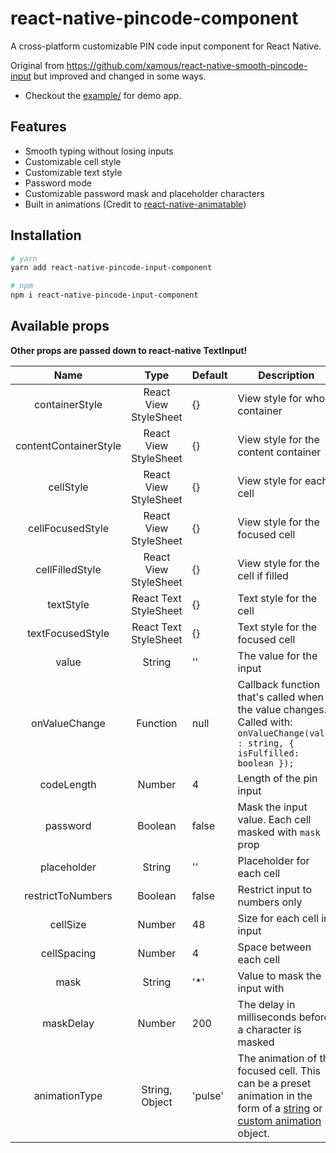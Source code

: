 # react-native-pincode-component
A cross-platform customizable PIN code input component for React Native.

Original from https://github.com/xamous/react-native-smooth-pincode-input but improved and changed in some ways.

- Checkout the [example/](https://github.com/rodw1995/react-native-pincode-input-component/tree/master/example) for demo app.

## Features

- Smooth typing without losing inputs
- Customizable cell style
- Customizable text style
- Password mode
- Customizable password mask and placeholder characters
- Built in animations (Credit to [react-native-animatable](https://github.com/oblador/react-native-animatable))

## Installation

```sh
# yarn
yarn add react-native-pincode-input-component

# npm
npm i react-native-pincode-input-component
```

## Available props

**Other props are passed down to react-native TextInput!**

|          Name         |          Type         | Default | Description                                                                                                                                                                                                                                                        |
|:---------------------:|:---------------------:|---------|--------------------------------------------------------------------------------------------------------------------------------------------------------------------------------------------------------------------------------------------------------------------|
| containerStyle        | React View StyleSheet | {}      | View style for whole container                                                                                                                                                                                                                                     |
| contentContainerStyle | React View StyleSheet | {}      | View style for the content container                                                                                                                                                                                                                               |
| cellStyle             | React View StyleSheet | {}      | View style for each cell                                                                                                                                                                                                                                           |
| cellFocusedStyle      | React View StyleSheet | {}      | View style for the focused cell                                                                                                                                                                                                                                    |
| cellFilledStyle       | React View StyleSheet | {}      | View style for the cell if filled                                                                                                                                                                                                                                  |
| textStyle             | React Text StyleSheet | {}      | Text style for the cell                                                                                                                                                                                                                                            |
| textFocusedStyle      | React Text StyleSheet | {}      | Text style for the focused cell                                                                                                                                                                                                                                    |
| value                 | String                | ''      | The value for the input                                                                                                                                                                                                                                            |
| onValueChange         | Function              | null    | Callback function that's called when the value changes. Called with: `onValueChange(value : string, { isFulfilled: boolean });`                                                                                                                                    |
| codeLength            | Number                | 4       | Length of the pin input                                                                                                                                                                                                                                            |
| password              | Boolean               | false   | Mask the input value. Each cell masked with `mask` prop                                                                                                                                                                                                            |
| placeholder           | String                | ''      | Placeholder for each cell                                                                                                                                                                                                                                          |
| restrictToNumbers     | Boolean               | false   | Restrict input to numbers only                                                                                                                                                                                                                                     |
| cellSize              | Number                | 48      | Size for each cell in input                                                                                                                                                                                                                                        |
| cellSpacing           | Number                | 4       | Space between each cell                                                                                                                                                                                                                                            |
| mask                  | String                | '*'     | Value to mask the input with                                                                                                                                                                                                                                       |
| maskDelay             | Number                | 200     | The delay in milliseconds before a character is masked                                                                                                                                                                                                             |
| animationType         | String, Object        | 'pulse' | The animation of the focused cell. This can be a preset animation in the form of a [string](https://github.com/oblador/react-native-animatable#animations-2) or a [custom animation](https://github.com/oblador/react-native-animatable#custom-animations) object. |
